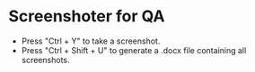 # Screenshoter for QA

- Press "Ctrl + Y" to take a screenshot.
- Press "Ctrl + Shift + U" to generate a .docx file containing all screenshots.